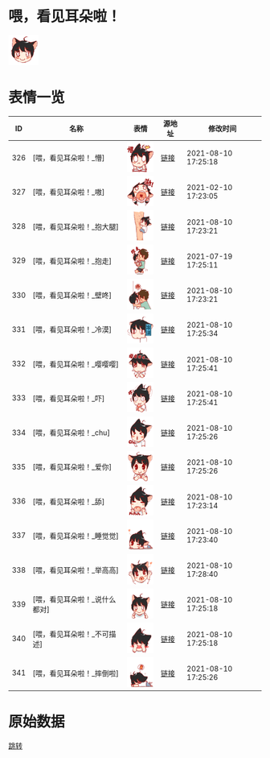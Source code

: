 # 喂，看见耳朵啦！

<img src="./cover.png" height="60" alt="cover" />

# 表情一览

|ID|名称|表情|源地址|修改时间|
|----|----|----|----|----|
|326|[喂，看见耳朵啦！_懵]|<img src="./pic/000326_%5B喂，看见耳朵啦！_懵%5D.png" height="60" alt="懵"/>|[链接](http://i0.hdslb.com/bfs/emote/51725a9abd80ce5dca5a31b7d752c61bdc063a44.png)|2021-08-10 17:25:18|
|327|[喂，看见耳朵啦！_嗷]|<img src="./pic/000327_%5B喂，看见耳朵啦！_嗷%5D.png" height="60" alt="嗷"/>|[链接](http://i0.hdslb.com/bfs/emote/203d29bcc8e2ab7ce4a12bc07140403390f4b2e6.png)|2021-02-10 17:23:05|
|328|[喂，看见耳朵啦！_抱大腿]|<img src="./pic/000328_%5B喂，看见耳朵啦！_抱大腿%5D.png" height="60" alt="抱大腿"/>|[链接](http://i0.hdslb.com/bfs/emote/d5eebcecad919c86d68ae495f39743fc80b20ad9.png)|2021-08-10 17:23:21|
|329|[喂，看见耳朵啦！_抱走]|<img src="./pic/000329_%5B喂，看见耳朵啦！_抱走%5D.png" height="60" alt="抱走"/>|[链接](http://i0.hdslb.com/bfs/emote/0576f4f1463f6757101a236c10049ed40ba748cb.png)|2021-07-19 17:25:11|
|330|[喂，看见耳朵啦！_壁咚]|<img src="./pic/000330_%5B喂，看见耳朵啦！_壁咚%5D.png" height="60" alt="壁咚"/>|[链接](http://i0.hdslb.com/bfs/emote/759a8a54f10767bdc40fd014b70a783ae0e568ef.png)|2021-08-10 17:23:21|
|331|[喂，看见耳朵啦！_冷漠]|<img src="./pic/000331_%5B喂，看见耳朵啦！_冷漠%5D.png" height="60" alt="冷漠"/>|[链接](http://i0.hdslb.com/bfs/emote/edb3d7e86fd768b55c50588110a765e3d9cafd4b.png)|2021-08-10 17:25:34|
|332|[喂，看见耳朵啦！_嘤嘤嘤]|<img src="./pic/000332_%5B喂，看见耳朵啦！_嘤嘤嘤%5D.png" height="60" alt="嘤嘤嘤"/>|[链接](http://i0.hdslb.com/bfs/emote/d061ef8b91ca866fc6ce3ac0eaaf831457e08c52.png)|2021-08-10 17:25:41|
|333|[喂，看见耳朵啦！_吓]|<img src="./pic/000333_%5B喂，看见耳朵啦！_吓%5D.png" height="60" alt="吓"/>|[链接](http://i0.hdslb.com/bfs/emote/9ed824796f9494f8ef4adadb68f271cbf1790dcf.png)|2021-08-10 17:25:41|
|334|[喂，看见耳朵啦！_chu]|<img src="./pic/000334_%5B喂，看见耳朵啦！_chu%5D.png" height="60" alt="chu"/>|[链接](http://i0.hdslb.com/bfs/emote/912c436fee4d16f94cc5f794abc6a6edf3beda4d.png)|2021-08-10 17:25:26|
|335|[喂，看见耳朵啦！_爱你]|<img src="./pic/000335_%5B喂，看见耳朵啦！_爱你%5D.png" height="60" alt="爱你"/>|[链接](http://i0.hdslb.com/bfs/emote/68fb8141a242cdcde94ba12e91dee1ad6b37978e.png)|2021-08-10 17:25:26|
|336|[喂，看见耳朵啦！_舔]|<img src="./pic/000336_%5B喂，看见耳朵啦！_舔%5D.png" height="60" alt="舔"/>|[链接](http://i0.hdslb.com/bfs/emote/c57b984be871913cd502e9bb6b971ce311229d99.png)|2021-08-10 17:23:14|
|337|[喂，看见耳朵啦！_睡觉觉]|<img src="./pic/000337_%5B喂，看见耳朵啦！_睡觉觉%5D.png" height="60" alt="睡觉觉"/>|[链接](http://i0.hdslb.com/bfs/emote/9adec4fb28034e50dde7a2ca5de234c80f95dc04.png)|2021-08-10 17:23:40|
|338|[喂，看见耳朵啦！_举高高]|<img src="./pic/000338_%5B喂，看见耳朵啦！_举高高%5D.png" height="60" alt="举高高"/>|[链接](http://i0.hdslb.com/bfs/emote/a413e5eeeec632074b6c01274bf8fcb510991e0e.png)|2021-08-10 17:28:40|
|339|[喂，看见耳朵啦！_说什么都对]|<img src="./pic/000339_%5B喂，看见耳朵啦！_说什么都对%5D.png" height="60" alt="说什么都对"/>|[链接](http://i0.hdslb.com/bfs/emote/4bddfe880ce46bd46b39b3f7a3f45300cbd330f9.png)|2021-08-10 17:25:18|
|340|[喂，看见耳朵啦！_不可描述]|<img src="./pic/000340_%5B喂，看见耳朵啦！_不可描述%5D.png" height="60" alt="不可描述"/>|[链接](http://i0.hdslb.com/bfs/emote/fda54b79413faa735b1c96eb9acd497e3207ba4d.png)|2021-08-10 17:25:18|
|341|[喂，看见耳朵啦！_摔倒啦]|<img src="./pic/000341_%5B喂，看见耳朵啦！_摔倒啦%5D.png" height="60" alt="摔倒啦"/>|[链接](http://i0.hdslb.com/bfs/emote/cb626004cd67af4a48fd48f15a9f36f564052082.png)|2021-08-10 17:25:26|

# 原始数据

[跳转](./raw.json)

